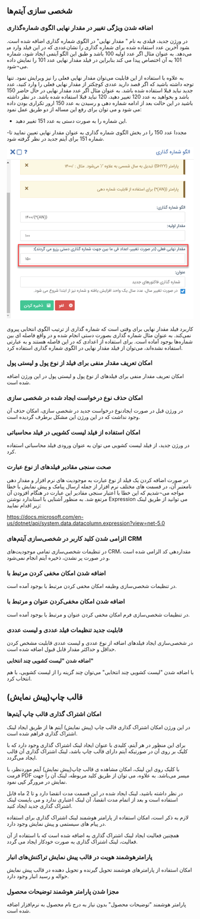 ## شخصی سازی آیتم‌ها

### اضافه شدن ویژگی تغییر در مقدار نهایی الگوی شماره‌گذاری  
 
در ورژن جدید، فیلدی به نام " مقدار نهایی" در الگوی شماره گذاری اضافه شده است. عددی که در این فیلد وارد می‎شود آخرین عدد استفاده شده برای شماره گذاری را نشان می‌دهد. به عنوان مثال اگر عدد اولیه  100 باشد و طبق این الگو آیتمی ایجاد شود، شماره 101 به آن اختصاص پیدا می کند بنابراین در فیلد مقدار نهایی عدد 101 را نمایش داده می¬شود. 

به علاوه با استفاده از این قابلیت می‌توان مقدار نهایی فعلی را نیز ویرایش نمود. تنها توجه داشته باشید که اگر قصد دارید عددی کوچکتر از مقدار نهایی فعلی را وارد کنید، عدد جدید نباید قبلا استفاده شده باشد. به عنوان مثال اگر عدد مقدار نهایی در حال حاضر 150 باشد و  بخواهید به عدد 120 تغییر دهید، 120 نباید قبلا استفاده شده باشد. در نظر داشته باشید در این حالت بعد از ادامه شماره دهی و رسیدن به عدد 150 ارور تکراری بودن داده می شود و می توان برای رفع این مساله از دو طریق عمل نمود:

- این شماره را به صورت دستی به عدد 151 تغییر دهید.

-مجددا عدد 150 را در بخش الگوی شماره گذاری به عنوان مقدار نهایی تعیین نمایید تا شماره 151 برای آیتم جدید در نظر گرفته شود.

![photo](https://raw.githubusercontent.com/1stco/PayamGostarDocs/master/releasenote/2.6.0/olgoShomaregozari.png)
 
کاربرد فیلد مقدار نهایی برای وقتی است که شماره گذاری از ترتیب الگوی انتخابی پیروی نمی‌کند. به عنوان مثال شماره گذاری بصورت دستی انجام شده و در واقع فاصله ای بین شماره‌ها بوجود آماده است. برای استفاده از اعدادی که در این فاصله هستند و به عبارتی استفاده نشده‌اند، می‌توان از فیلد مقدار نهایی در الگوی شماره گذاری استفاده کرد.

### امکان تعریف مقدار منفی برای فیلد از نوع پول و لیستی پول 

امکان تعریف مقدار منفی برای فیلدهای از نوع پول و لیستی پول در این ورژن اضافه شده است.

### امکان حذف نوع درخواست ایجاد شده در شخصی سازی 

در ورژن قبل در صورت ایجادنوع درخواست جدید در شخصی سازی، امکان حذف آن وجود نداشت که در این ورژن این مشکل برطرف گردیده است.

### امکان استفاده از فیلد لیست کشویی در فیلد محاسباتی 

در ورژن جدید، از فیلد لیست کشویی می توان به عنوان ورودی فیلد محاسباتی استفاده کرد.

### صحت سنجی مقادیر فیلدهای از نوع عبارت 

در صورت اضافه کردن یک فیلد از نوع عبارت به موجودیت های نرم افزار و مقدار دهی نامعتبر آن، در قسمت های مختلف نرم افزار از جمله ارسال پیامک و پیش نمایش با خطا مواجه می¬شدیم که این خطا با اعتبار سنجی مقادیر این عبارت در هنگام افزودن آن مرتفع شد. به منظور آشنایی با استاندارد نوشتن Expression می توانید از طریق لینک زیر اقدام نمایید:

https://docs.microsoft.com/en-us/dotnet/api/system.data.datacolumn.expression?view=net-5.0

### الزامی شدن کلید کاربر در شخصی‌سازی آیتم‌های CRM

در تنظیمات شخصی‌سازی تمامی موجودیت‌های CRM، مقداردهی کد الزامی شده است و در صورت پر نشدن، ذخیره آیتم انجام نمی‌شود.

### اضافه شدن امکان مخفی کردن مرتبط با

در تنظیمات شخصی‌سازی وظیفه امکان مخفی کردن مرتبط با بوجود آمده است.

### اضافه شدن امکان مخفی‌کردن عنوان و مرتبط با

در تنظیمات شخصی‌سازی فرم امکان مخفی کردن عنوان و مرتبط با بوجود آمده است.


### قابلیت جدید تنظیمات فیلد عددی و لیست عددی

در شخصی‌سازی ایجاد فیلدهای اضافه از نوع عددی و لیست عددی قابلیت مشخص کردن حداقل و حداکثر مقدار قابل قبول اضافه شده است.

**اضافه شدن "لیست کشویی چند انتخابی"**

با اضافه شدن "لیست کشویی چند انتخابی" می‌توان چند گزینه را  از لیست کشویی، با هم انتخاب کرد.

## قالب چاپ(پیش نمایش)

### امکان اشتراک گذاری قالب چاپ آیتم‌ها

در این ورژن امکان اشتراک گذاری قالب چاپ (پیش نمایش) آیتم ها از طریق ایجاد لینک اشتراک گذاری فراهم شده است. 

برای این منظور در هر آیتم، کلیدی با عنوان ایجاد لینک اشتراک گذاری وجود دارد که با کلیک بر روی آن در صورتیکه آیتم دارای قالب چاپ باشد، لینک اشتراک گذاری آن قالب ایجاد می‌گردد.

با کلیک روی این لینک، امکان مشاهده ی قالب چاپ(پیش نمایش) آیتم موردنظر، با فرمت PDF میسر می‌باشد. به علاوه، می توان از طریق کلید مربوطه، لینک آن را جهت نمایش در مرورگر کپی نمود.

در نظر داشته باشید، لینک ایجاد شده در این قسمت مدت انقضا دارد و تا 2 ماه قابل استفاده است و بعد از اتمام مدت انقضا، آن لینک اعتباری ندارد و می بایست لینک اشتراک گذاری جدید ایجاد کنید.

لازم به ذکر است، امکان استفاده از پارامتر هوشمند لینک اشتراک گذاری برای استفاده در پیام های سیستمی و پیش نمایش وجود دارد.

همچنین فعالیت ایجاد لینک اشتراک گذاری به 
اضافه شده است که با استفاده از آن فعالیت، لینک اشتراک گذاری به صورت خودکار ایجاد می گردد. 

### پارامترهوشمند هویت در قالب پیش نمایش تراکنش‌های انبار

امکان استفاده از پارامترهای هوشمند تحویل گیرنده و تحویل دهنده در قالب پیش نمایش حواله و رسید انبار وجود دارد.


### مجزا شدن پارامتر هوشمند توضیحات محصول

پارامتر هوشمند "توضیحات محصول" بدون نیاز به درج نام محصول به نرم‌افزار اضافه شده است.

